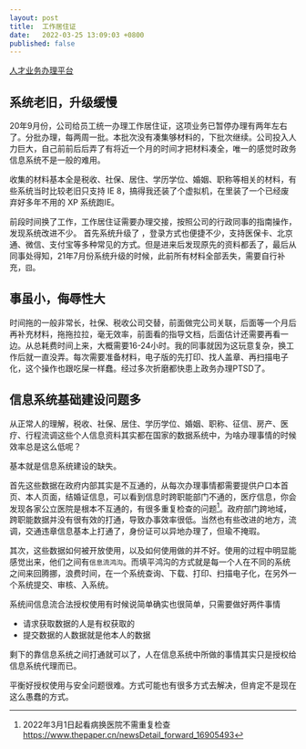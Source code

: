 ```yaml
---
layout: post
title:  工作居住证
date:   2022-03-25 13:09:03 +0800
published: false
---
```


[人才业务办理平台](https://fw.bjrcgz.gov.cn/person-platform/#/person-platform/overview)

## 系统老旧，升级缓慢 ##

20年9月份，公司给员工统一办理工作居住证，这项业务已暂停办理有两年左右了。分批办理，每两周一批。本批次没有凑集够材料的，下批次继续。公司投入人力巨大，自己前前后后弄了有将近一个月的时间才把材料凑全，唯一的感觉时政务信息系统不是一般的难用。

收集的材料基本全是税收、社保、居住、学历学位、婚姻、职称等相关的材料，有些系统当时比较老旧只支持 IE 8，搞得我还装了个虚拟机，在里装了一个已经废弃好多年不用的 XP 系统跑IE。

前段时间换了工作，工作居住证需要办理交接，按照公司的行政同事的指南操作，发现系统改进不少。
首先系统升级了 ，登录方式也便捷不少，支持医保卡、北京通、微信、支付宝等多种常见的方式。但是进来后发现原先的资料都丢了，最后从同事处得知，21年7月份系统升级的时候，此前所有材料全部丢失，需要自行补充，`囧`。

## 事虽小，侮辱性大 ##

时间拖的一般非常长，社保、税收公司交替，前面做完公司关联，后面等一个月后再补充材料，拖拖拉拉，毫无效率，前面看的指导文档，后面估计还需要再看一边。从总耗费时间上来，大概需要16-24小时。我的同事就因为这玩意复杂，换工作后就一直没弄。每次需要准备材料，电子版的先打印、找人盖章、再扫描电子化，这个操作也跟吃屎一样蠢。经过多次折磨都快患上政务办理PTSD了。


## 信息系统基础建设问题多 ##

从正常人的理解，税收、社保、居住、学历学位、婚姻、职称、征信、房产、医疗、行程流调这些个人信息资料其实都在国家的数据系统中，为啥办理事情的时候效率总是这么低呢？

基本就是信息系统建设的缺失。

首先这些数据在政府内部其实是不互通的，从每次办理事情都需要提供户口本首页、本人页面，结婚证信息，可以看到信息时跨职能部门不通的，医疗信息，你会发现各家公立医院是根本不互通的，有很多重复检查的问题[^1]。政府部门跨地域，跨职能数据并没有很有效的打通，导致办事效率很低。当然也有些改进的地方，流调，交通违章信息基本上打通了，身份证可以异地办理了，但瑜不掩瑕。

其次，这些数据如何被开放使用，以及如何使用做的并不好。使用的过程中明显能感觉出来，他们之间有`信息流鸿沟`。而填平鸿沟的方式就是每一个人在不同的系统之间来回腾挪，浪费时间，在一个系统查询、下载、打印、扫描电子化，在另外一个系统提交、审核、入系统。


系统间信息流合法授权使用有时候说简单确实也很简单，只需要做好两件事情
- 请求获取数据的人是有权获取的
- 提交数据的人数据就是他本人的数据

剩下的靠信息系统之间打通就可以了，人在信息系统中所做的事情其实只是授权给信息系统代理而已。

平衡好授权使用与安全问题很难。方式可能也有很多方式去解决，但肯定不是现在这么愚蠢的方式。


[^1]: 2022年3月1日起看病换医院不需重复检查 https://www.thepaper.cn/newsDetail_forward_16905493
